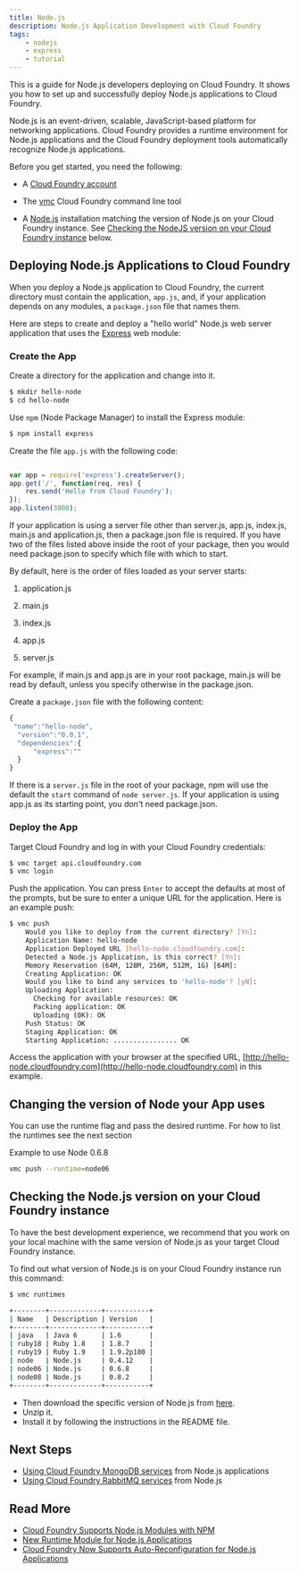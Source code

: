 ```yaml
---
title: Node.js
description: Node.js Application Development with Cloud Foundry
tags:
    - nodejs
    - express
    - tutorial
---
```


This is a guide for Node.js developers deploying on Cloud Foundry. It shows you how to set up and successfully deploy Node.js applications to Cloud Foundry.

Node.js is an event-driven, scalable, JavaScript-based platform for networking applications. Cloud Foundry provides a runtime environment for Node.js applications and the Cloud Foundry deployment tools automatically recognize Node.js applications.

Before you get started, you need the following:

+	A [Cloud Foundry account](http://cloudfoundry.com/signup)

+	The [vmc](/tools/vmc/installing-vmc.html) Cloud Foundry command line tool

+	A [Node.js](http://nodejs.org/) installation matching the version of Node.js on your Cloud Foundry instance. See [Checking the NodeJS version on your Cloud Foundry instance](#checking-the-nodejs-version-on-your-cloud-foundry-instance) below.

## Deploying Node.js Applications to Cloud Foundry

When you deploy a Node.js application to Cloud Foundry, the current directory must contain the application, `app.js`, and, if your application depends on any modules, a `package.json` file that names them.

Here are steps to create and deploy a "hello world" Node.js web server application that uses the [Express](http://expressjs.com) web module:

### Create the App

Create a directory for the application and change into it.

``` bash
$ mkdir hello-node
$ cd hello-node
```

Use `npm` (Node Package Manager) to install the Express module:

```bash
$ npm install express
```

Create the file `app.js` with the following code:
```javascript

var app = require('express').createServer();
app.get('/', function(req, res) {
    res.send('Hello from Cloud Foundry');
});
app.listen(3000);

```

If your application is using a server file other than server.js, app.js, index.js, main.js and application.js, then a package.json file is required.
If you have two of the files listed above inside the root of your package, then you would need package.json to specify which file with which to start.

By default, here is the order of files loaded as your server starts:

1. application.js

2. main.js

3. index.js

4. app.js

5. server.js

For example, if main.js and app.js are in your root package, main.js will be read by default, unless you specify otherwise in the package.json.

Create a `package.json` file with the following content:

```javascript
{
 "name":"hello-node",
  "version":"0.0.1",
  "dependencies":{
      "express":""
  }
}

```

If there is a `server.js` file in the root of your package, npm will use the default the `start` command of `node server.js`.
If your application is using app.js as its starting point, you don't need package.json.


### Deploy the App

Target Cloud Foundry and log in with your Cloud Foundry credentials:

```bash
$ vmc target api.cloudfoundry.com
$ vmc login
```

Push the application. You can press `Enter` to accept the defaults at most of the prompts, but be sure to enter a unique URL for the application. Here is an example push:

``` bash
$ vmc push
	Would you like to deploy from the current directory? [Yn]:
	Application Name: hello-node
	Application Deployed URL [hello-node.cloudfoundry.com]:
	Detected a Node.js Application, is this correct? [Yn]:
	Memory Reservation (64M, 128M, 256M, 512M, 1G) [64M]:
	Creating Application: OK
	Would you like to bind any services to 'hello-node'? [yN]:
	Uploading Application:
	  Checking for available resources: OK
	  Packing application: OK
	  Uploading (0K): OK
	Push Status: OK
	Staging Application: OK
	Starting Application: ................ OK
```

Access the application with your browser at the specified URL, [http://hello-node.cloudfoundry.com](http://hello-node.cloudfoundry.com) in this example.

## Changing the version of Node your App uses

You can use the runtime flag and pass the desired runtime. For how to list the runtimes see the next section

Example to use Node 0.6.8

```bash
vmc push --runtime=node06
```

## Checking the Node.js version on your Cloud Foundry instance

To have the best development experience, we recommend that you work on your local machine with the same version of Node.js as your target Cloud Foundry instance.

To find out what version of Node.js is on your Cloud Foundry instance run this command:

``` bash
$ vmc runtimes

+--------+-------------+-----------+
| Name   | Description | Version   |
+--------+-------------+-----------+
| java   | Java 6      | 1.6       |
| ruby18 | Ruby 1.8    | 1.8.7     |
| ruby19 | Ruby 1.9    | 1.9.2p180 |
| node   | Node.js     | 0.4.12    |
| node06 | Node.js     | 0.6.8     |
| node08 | Node.js     | 0.8.2     |
+--------+-------------+-----------+

```

+ Then download the specific version of Node.js from [here](https://github.com/joyent/node/tags).
+ Unzip it.
+ Install it by following the instructions in the README file.

## Next Steps

+	[Using Cloud Foundry MongoDB services](/services/mongodb/nodejs-mongodb.html) from Node.js applications
+	[Using Cloud Foundry RabbitMQ services](/services/rabbitmq/nodejs-rabbitmq.html) from Node.js

## Read More

+ [Cloud Foundry Supports Node.js Modules with NPM](http://blog.cloudfoundry.com/2012/05/24/cloud-foundry-supports-node-js-modules-with-npm/)
+ [New Runtime Module for Node.js Applications](http://blog.cloudfoundry.com/2012/08/21/new-runtime-module-for-node-js-applications/)
+ [Cloud Foundry Now Supports Auto-Reconfiguration for Node.js Applications](http://blog.cloudfoundry.com/2012/08/14/cloud-foundry-now-supports-auto-reconfiguration-for-node-js-applications/)
